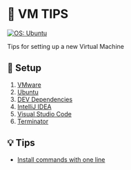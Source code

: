 # 📖 VM TIPS

<p>
  <a href="https://ubuntu.com/" rel="noreferrer">
      <img src="https://img.shields.io/badge/OS-Ubuntu-E95420?logo=ubuntu&logoColor=white" alt="OS: Ubuntu"/>
  </a>
</p>

Tips for setting up a new Virtual Machine

## 🔌 Setup

1. [VMware](docs/setup/VMWARE.md)
2. [Ubuntu](docs/setup/UBUNTU.md)
3. [DEV Dependencies](docs/setup/DEV-DEPENDENCIES.md)
4. [IntelliJ IDEA](docs/setup/INTELLIJ-IDEA.md)
5. [Visual Studio Code](docs/setup/VISUAL-STUDIO-CODE.md)
6. [Terminator](docs/setup/TERMINATOR.md)

## 💡 Tips

- [Install commands with one line](docs/tips/INSTALL-COMMANDS-WITH-ONE-LINE.md)